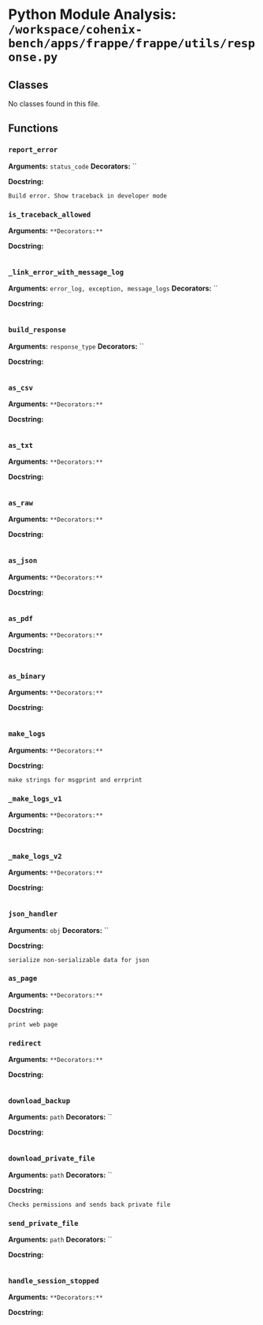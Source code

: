 # Python Module Analysis: `/workspace/cohenix-bench/apps/frappe/frappe/utils/response.py`

## Classes

No classes found in this file.


## Functions

### `report_error`
**Arguments:** `status_code`
**Decorators:** ``

**Docstring:**
```
Build error. Show traceback in developer mode
```
### `is_traceback_allowed`
**Arguments:** ``
**Decorators:** ``

**Docstring:**
```

```
### `_link_error_with_message_log`
**Arguments:** `error_log, exception, message_logs`
**Decorators:** ``

**Docstring:**
```

```
### `build_response`
**Arguments:** `response_type`
**Decorators:** ``

**Docstring:**
```

```
### `as_csv`
**Arguments:** ``
**Decorators:** ``

**Docstring:**
```

```
### `as_txt`
**Arguments:** ``
**Decorators:** ``

**Docstring:**
```

```
### `as_raw`
**Arguments:** ``
**Decorators:** ``

**Docstring:**
```

```
### `as_json`
**Arguments:** ``
**Decorators:** ``

**Docstring:**
```

```
### `as_pdf`
**Arguments:** ``
**Decorators:** ``

**Docstring:**
```

```
### `as_binary`
**Arguments:** ``
**Decorators:** ``

**Docstring:**
```

```
### `make_logs`
**Arguments:** ``
**Decorators:** ``

**Docstring:**
```
make strings for msgprint and errprint
```
### `_make_logs_v1`
**Arguments:** ``
**Decorators:** ``

**Docstring:**
```

```
### `_make_logs_v2`
**Arguments:** ``
**Decorators:** ``

**Docstring:**
```

```
### `json_handler`
**Arguments:** `obj`
**Decorators:** ``

**Docstring:**
```
serialize non-serializable data for json
```
### `as_page`
**Arguments:** ``
**Decorators:** ``

**Docstring:**
```
print web page
```
### `redirect`
**Arguments:** ``
**Decorators:** ``

**Docstring:**
```

```
### `download_backup`
**Arguments:** `path`
**Decorators:** ``

**Docstring:**
```

```
### `download_private_file`
**Arguments:** `path`
**Decorators:** ``

**Docstring:**
```
Checks permissions and sends back private file
```
### `send_private_file`
**Arguments:** `path`
**Decorators:** ``

**Docstring:**
```

```
### `handle_session_stopped`
**Arguments:** ``
**Decorators:** ``

**Docstring:**
```

```

